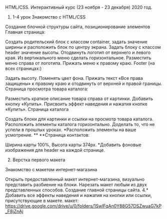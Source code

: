 HTML/CSS. Интерактивный курс (23 ноября - 23 декабря) 2020 год.

1) 1-4 урок Знакомство с HTML/CSS

Создание блочной структуры сайта, позиционирование элементов Главная страница:

Создать родительский блок с классом container, задать значение ширины и расположить блок по центру экрана.
Задать блоку с классом header значение высоты.
Отодвинуть логотип от верхнего и левого края.
Из вертикального меню сделать горизонтальное.
Разместить меню справа от логотипа.
Прижать меню к правому краю.
Footer (на всех страницах:)

Задать высоту.
Поменять цвет фона.
Прижать текст «Все права защищены» к правому краю и отодвинуть от верхней и правой границы.
Страница просмотра товара каталога:

Разместить краткое описание товара справа от картинки.
Добавить кнопку «Купить».
Присвоить эффект наведения и нажатия кнопке «Купить».
Страница каталога

Создать блоки для картинки и ссылки на просмотр товара каталога.
Расположить элементы каталога горизонтально.
Доделать то, что не успели в прошлых уроках. *Расположить элементы на ваше усмотрение. ** **Страница контактов:

Ширина карты 100%,
Высота карты 374px.
*Добавить фоновые изображения для header на каждой странице.



2) Верстка первого макета

Знакомство с макетом интернет-магазина

Открыть предоставленный макет интернет-магазина, визуально представить разбиение на блоки.
Нарезать макет любым из двух представленных способов.
Создание главной страницы сайта. 4.* Добавить все эффекты наведения и нажатия на кнопки или ссылки, присутствующие в макете.
макет: https://drive.google.com/drive/u/0/folders/1SwlFqAn0Y88G57DSZwuaG7kP_F8jZnAj
